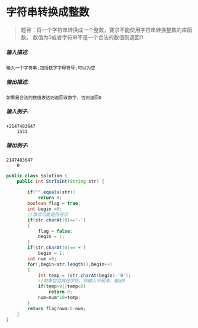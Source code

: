 # 字符串转换成整数

> 题目：将一个字符串转换成一个整数，要求不能使用字符串转换整数的库函数。 数值为0或者字符串不是一个合法的数值则返回0 

##### **输入描述:**

```
输入一个字符串,包括数字字母符号,可以为空
```

##### **输出描述:**

```
如果是合法的数值表达则返回该数字，否则返回0
```

##### **输入例子:**

```
+2147483647
    1a33
```

##### **输出例子:**

```
2147483647
    0
```



```Java
public class Solution {
    public int StrToInt(String str) {
        
        if("".equals(str))
            return 0;
        boolean flag = true;
        int begin =0;
      	//首位可能是符号位
        if(str.charAt(0)=='-')
        {
            flag = false;
            begin = 1;
        }
        if(str.charAt(0)=='+')
            begin = 1;
        int num =0;
        for(;begin<str.length();begin++)
        {
            int temp = (str.charAt(begin)-'0');
          	//如果包含其他字符，则输入不和法，输出0
            if(temp>9||temp<0)
                return 0;
            num=num*10+temp;
        }
        return flag?num:0-num;
    }
}
```